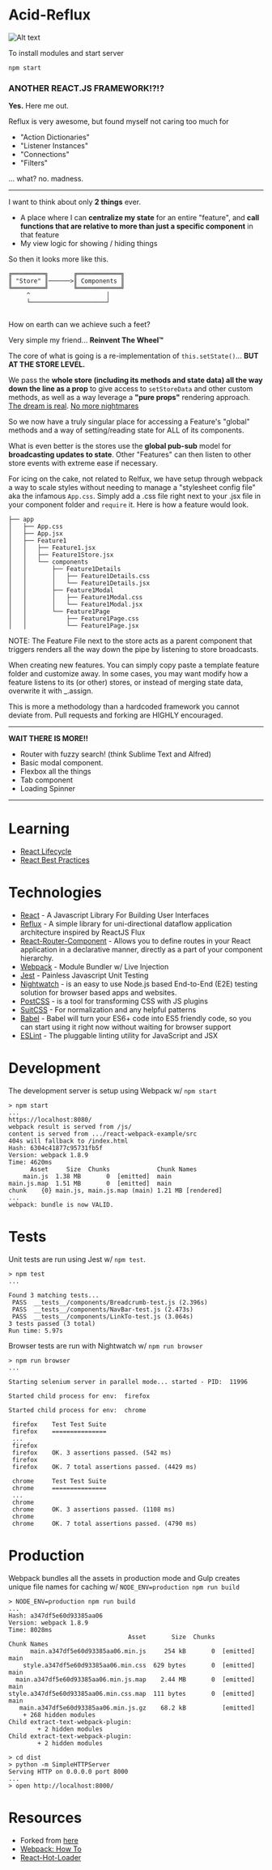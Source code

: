 # Acid-Reflux
![Alt text](acid-reflux-logo.png)

To install modules and start server

```
npm start
```

### ANOTHER REACT.JS FRAMEWORK!?!?
**Yes.** Here me out.


Reflux is very awesome, but found myself not caring too much for 

- "Action Dictionaries"
- "Listener Instances"
- "Connections"
- "Filters"

... what? no. madness.

---

I want to think about only **2 things** ever. 

- A place where I can **centralize my state** for an entire "feature", and **call functions that are relative to more than just a specific component** in that feature
- My view logic for showing / hiding things

So then it looks more like this.

```
╔═════════╗       ╔════════════╗
║ "Store" ║──────>║ Components ║
╚═════════╝       ╚════════════╝
     ^                     │
     └─────────────────────┘
     
```

How on earth can we achieve such a feet? 

Very simple my friend... **Reinvent The Wheel™**

The core of what is going is a re-implementation of `this.setState()`... **BUT AT THE STORE LEVEL.**

We pass the **whole store (including its methods and state data) all the way down the line as a prop** to give access to `setStoreData` and other custom methods, as well as a way leverage a **"pure props"** rendering approach. [The dream is real](http://aeflash.com/imgs/data_flow1.svg). [No more nightmares](http://aeflash.com/imgs/data_flow2.svg)

So we now have a truly singular place for accessing a Feature's "global" methods and a way of setting/reading state for ALL of its components. 

What is even better is the stores use the **global pub-sub** model for **broadcasting updates to state**. Other "Features" can then listen to other store events with extreme ease if necessary.

For icing on the cake, not related to Relfux, we have setup through webpack a way to scale styles without needing to manage a "stylesheet config file" aka the infamous `App.css`. Simply add a .css file right next to your .jsx file in your component folder and `require` it.
Here is how a feature would look.

```
├── app
│   ├── App.css
│   ├── App.jsx
│   ├── Feature1
│   │   ├── Feature1.jsx
│   │   ├── Feature1Store.jsx
│   │   └── components
│   │       ├── Feature1Details
│   │       │   ├── Feature1Details.css
│   │       │   └── Feature1Details.jsx
│   │       ├── Feature1Modal
│   │       │   ├── Feature1Modal.css
│   │       │   └── Feature1Modal.jsx
│   │       └── Feature1Page
│   │           ├── Feature1Page.css
│   │           └── Feature1Page.jsx
```
NOTE: The Feature File next to the store acts as a parent component that triggers renders all the way down the pipe by listening to store broadcasts.

When creating new features. You can simply copy paste a template feature folder and customize away. In some cases, you may want modify how a feature listens to its (or other) stores, or instead of merging state data, overwrite it with _.assign.

This is more a methodology than a hardcoded framework you cannot deviate from. Pull requests and forking are HIGHLY encouraged.

---------------------------------

**WAIT THERE IS MORE!!**

- Router with fuzzy search! (think Sublime Text and Alfred)
- Basic modal component.
- Flexbox all the things
- Tab component
- Loading Spinner

---------------------------------

Learning
=============


- [React Lifecycle](http://javascript.tutorialhorizon.com/2014/09/13/execution-sequence-of-a-react-components-lifecycle-methods/)
- [React Best Practices](http://aeflash.com/2015-02/react-tips-and-best-practices.html)



Technologies
=============

- [React](http://facebook.github.io/react/) - A Javascript Library For Building User Interfaces
- [Reflux](https://github.com/spoike/refluxjs) - A simple library for uni-directional dataflow application architecture inspired by ReactJS Flux
- [React-Router-Component](http://strml.viewdocs.io/react-router-component) - Allows you to define routes in your React application in a declarative manner, directly as a part of your component hierarchy.
- [Webpack](http://webpack.github.io/) - Module Bundler w/ Live Injection
- [Jest](http://facebook.github.io/jest/) - Painless Javascript Unit Testing
- [Nightwatch](http://nightwatchjs.org/) - is an easy to use Node.js based End-to-End (E2E) testing solution for browser based apps and websites.
- [PostCSS](https://github.com/postcss/postcss) - is a tool for transforming CSS with JS plugins
- [SuitCSS](https://suitcss.github.io/) - For normalization and any helpful patterns
- [Babel](https://babeljs.io/) - Babel will turn your ES6+ code into ES5 friendly code, so you can start using it right now without waiting for browser support
- [ESLint](http://eslint.org/) - The pluggable linting utility for JavaScript and JSX 

Development
=

The development server is setup using Webpack w/ `npm start`

```
> npm start
...
https://localhost:8080/
webpack result is served from /js/
content is served from .../react-webpack-example/src
404s will fallback to /index.html
Hash: 6304c41877c95731fb5f
Version: webpack 1.8.9
Time: 4620ms
      Asset     Size  Chunks             Chunk Names
    main.js  1.38 MB       0  [emitted]  main
main.js.map  1.51 MB       0  [emitted]  main
chunk    {0} main.js, main.js.map (main) 1.21 MB [rendered]
...
webpack: bundle is now VALID.
```

Tests
=

Unit tests are run using Jest w/ `npm test`.

```
> npm test
...

Found 3 matching tests...
 PASS  __tests__/components/Breadcrumb-test.js (2.396s)
 PASS  __tests__/components/NavBar-test.js (2.473s)
 PASS  __tests__/components/LinkTo-test.js (3.064s)
3 tests passed (3 total)
Run time: 5.97s
```

Browser tests are run with Nightwatch w/ `npm run browser`

```
> npm run browser
...

Starting selenium server in parallel mode... started - PID:  11996

Started child process for env:  firefox

Started child process for env:  chrome

 firefox 	Test Test Suite
 firefox 	===============
 ...
 firefox
 firefox 	OK. 3 assertions passed. (542 ms)
 firefox
 firefox 	OK. 7 total assertions passed. (4429 ms)

 chrome 	Test Test Suite
 chrome 	===============
 ...
 chrome
 chrome 	OK. 3 assertions passed. (1108 ms)
 chrome
 chrome 	OK. 7 total assertions passed. (4790 ms)
```

Production
=

Webpack bundles all the assets in production mode and Gulp creates unique file names for caching w/ `NODE_ENV=production npm run build`

```
> NODE_ENV=production npm run build
...
Hash: a347df5e60d93385aa06
Version: webpack 1.8.9
Time: 8028ms
                                 Asset       Size  Chunks             Chunk Names
      main.a347df5e60d93385aa06.min.js     254 kB       0  [emitted]  main
    style.a347df5e60d93385aa06.min.css  629 bytes       0  [emitted]  main
  main.a347df5e60d93385aa06.min.js.map    2.44 MB       0  [emitted]  main
style.a347df5e60d93385aa06.min.css.map  111 bytes       0  [emitted]  main
   main.a347df5e60d93385aa06.min.js.gz    68.2 kB          [emitted]
    + 268 hidden modules
Child extract-text-webpack-plugin:
        + 2 hidden modules
Child extract-text-webpack-plugin:
        + 2 hidden modules

> cd dist
> python -m SimpleHTTPServer
Serving HTTP on 0.0.0.0 port 8000
...
> open http://localhost:8000/
```

Resources
===========
- Forked from [here](https://github.com/shanewilson/react-webpack-example)
- [Webpack: How To](https://github.com/petehunt/webpack-howto)
- [React-Hot-Loader](http://gaearon.github.io/react-hot-loader/)